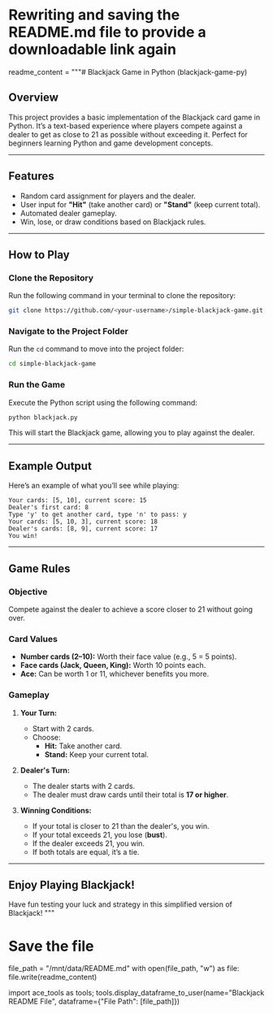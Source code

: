 # Rewriting and saving the README.md file to provide a downloadable link again

readme_content = """# Blackjack Game in Python (blackjack-game-py)

## Overview
This project provides a basic implementation of the Blackjack card game in Python. It’s a text-based experience where players compete against a dealer to get as close to 21 as possible without exceeding it. Perfect for beginners learning Python and game development concepts.

---

## Features
- Random card assignment for players and the dealer.
- User input for **"Hit"** (take another card) or **"Stand"** (keep current total).
- Automated dealer gameplay.
- Win, lose, or draw conditions based on Blackjack rules.

---

## How to Play

### Clone the Repository
Run the following command in your terminal to clone the repository:
```bash
git clone https://github.com/<your-username>/simple-blackjack-game.git
```

### Navigate to the Project Folder
Run the `cd` command to move into the project folder:
```bash
cd simple-blackjack-game
```

### Run the Game
Execute the Python script using the following command:
```bash
python blackjack.py
```

This will start the Blackjack game, allowing you to play against the dealer.

---

## Example Output
Here’s an example of what you’ll see while playing:
```plaintext
Your cards: [5, 10], current score: 15
Dealer's first card: 8
Type 'y' to get another card, type 'n' to pass: y
Your cards: [5, 10, 3], current score: 18
Dealer's cards: [8, 9], current score: 17
You win!
```

---

## Game Rules

### Objective
Compete against the dealer to achieve a score closer to 21 without going over.

### Card Values
- **Number cards (2–10):** Worth their face value (e.g., 5 = 5 points).
- **Face cards (Jack, Queen, King):** Worth 10 points each.
- **Ace:** Can be worth 1 or 11, whichever benefits you more.

### Gameplay
1. **Your Turn:**
   - Start with 2 cards.
   - Choose:
     - **Hit:** Take another card.
     - **Stand:** Keep your current total.

2. **Dealer's Turn:**
   - The dealer starts with 2 cards.
   - The dealer must draw cards until their total is **17 or higher**.

3. **Winning Conditions:**
   - If your total is closer to 21 than the dealer's, you win.
   - If your total exceeds 21, you lose (**bust**).
   - If the dealer exceeds 21, you win.
   - If both totals are equal, it’s a tie.

---

## Enjoy Playing Blackjack!
Have fun testing your luck and strategy in this simplified version of Blackjack!
"""

# Save the file
file_path = "/mnt/data/README.md"
with open(file_path, "w") as file:
    file.write(readme_content)

import ace_tools as tools; tools.display_dataframe_to_user(name="Blackjack README File", dataframe={"File Path": [file_path]})
